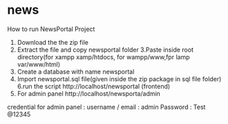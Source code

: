 # news
How to run NewsPortal Project

1. Download the the zip file
2. Extract the file and copy newsportal folder
3.Paste inside root directory(for xampp xamp/htdocs, for wampp/www,fpr lamp var/www/html)
4. Create a database with name newsportal
5. Import newsportal.sql file(given inside the zip package in sql file folder)
6.run the script http://localhost/newsportal (frontend)
7. For admin panel  http://localhost/newsporta/admin

credential for admin panel :
username / email : admin 
Password : Test @12345
